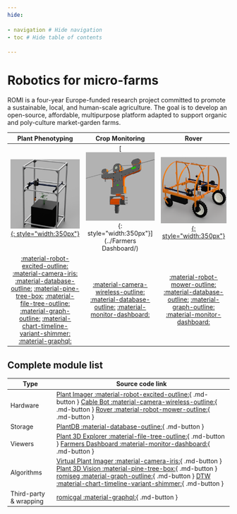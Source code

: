 ```yaml
---
hide:

- navigation # Hide navigation
- toc # Hide table of contents

---
```


# Robotics for micro-farms

ROMI is a four-year Europe-funded research project committed to promote a sustainable, local, and human-scale agriculture.
The goal is to develop an open-source, affordable, multipurpose platform adapted to support organic and poly-culture market-garden farms.

| Plant Phenotyping                           | Crop Monitoring                      | Rover                          |
| :-----------------------------------------: | :----------------------------------: | :----------------------------: |
| [![Plant Phenotyping](assets/images/phenotyping.png){: style="width:350px"}](../plant_imager/) | [![Crop Monitoring](assets/images/farmers-dashboard.png){: style="width:350px"}](../Farmers Dashboard/) | [![Rover](assets/images/rover.png){: style="width:350px"}](../Rover/)  |
| [:material-robot-excited-outline:](https://github.com/romi/plant-imager) [:material-camera-iris:](https://github.com/romi/virtual_plant_imager) [:material-database-outline:](https://github.com/romi/plantdb) [:material-pine-tree-box:](https://github.com/romi/plant-3d-vision) [:material-file-tree-outline:](https://github.com/romi/plant-3d-explorer) [:material-graph-outline:](https://github.com/romi/romiseg) [:material-chart-timeline-variant-shimmer:](https://github.com/romi) [:material-graphql:](https://github.com/romi/romicgal) | [:material-camera-wireless-outline:](https://github.com/romi/romi-cablebot) [:material-database-outline:](https://github.com/romi/plantdb) [:material-monitor-dashboard:](https://github.com/romi/farmers-dashboard) | [:material-robot-mower-outline:](https://github.com/romi/romi-rover) [:material-database-outline:](https://github.com/romi/plantdb) [:material-graph-outline:](https://github.com/romi/romiseg) [:material-monitor-dashboard:](https://github.com/romi/farmers-dashboard) |

## Complete module list

| Type         | Source code link                               |
| ------------ | ---------------------------------------------- |
| Hardware     | [Plant Imager :material-robot-excited-outline:](https://github.com/romi/plant-imager){ .md-button } [Cable Bot :material-camera-wireless-outline:](https://github.com/romi/romi-cablebot){ .md-button } [Rover :material-robot-mower-outline:](https://github.com/romi/romi-rover-build-and-test){ .md-button } |
| Storage      | [PlantDB :material-database-outline:](https://github.com/romi/plantdb){ .md-button } |
| Viewers      | [Plant 3D Explorer :material-file-tree-outline:](https://github.com/romi/plant-3d-explorer){ .md-button } [Farmers Dashboard :material-monitor-dashboard:](https://github.com/romi/farmers-dashboard){ .md-button } |
| Algorithms   | [Virtual Plant Imager :material-camera-iris:](https://github.com/romi/virtual_plant_imager){ .md-button } [Plant 3D Vision :material-pine-tree-box:](https://github.com/romi/plant-3d-vision){ .md-button } [romiseg :material-graph-outline:](https://github.com/romi/romiseg){ .md-button } [DTW :material-chart-timeline-variant-shimmer:](https://github.com/romi){ .md-button } |
| Third-party & wrapping | [romicgal :material-graphql:](https://github.com/romi/romicgal){ .md-button } |

